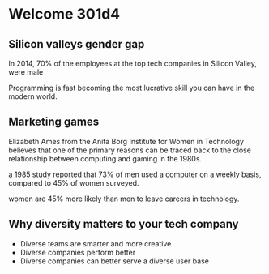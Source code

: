 # Welcome 301d4

## Silicon valleys gender gap
In 2014, 70% of the employees at the top tech companies in Silicon Valley, were male

Programming is fast becoming the most lucrative skill you can have in the modern world.

## Marketing games
Elizabeth Ames from the Anita Borg Institute for Women in Technology believes that one of the primary reasons can be traced back to the close relationship between computing and gaming in the 1980s.

a 1985 study reported that 73% of men used a computer on a weekly basis, compared to 45% of women surveyed.

women are 45% more likely than men to leave careers in technology. 

## Why diversity matters to your tech company
* Diverse teams are smarter and more creative 
* Diverse companies perform better
* Diverse companies can better serve a diverse user base